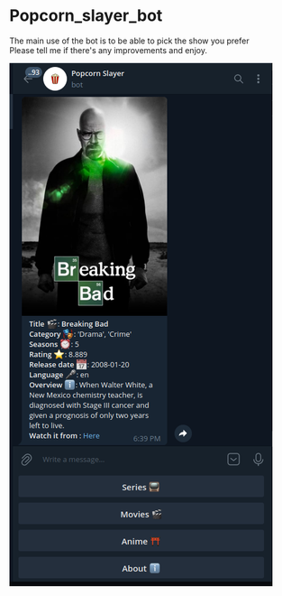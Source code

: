 # Popcorn_slayer_bot
The main use of the bot is to be able to pick the show you prefer <br>
Please tell me if there's any improvements and enjoy.<br>

![Bot](BotInterface.png)
